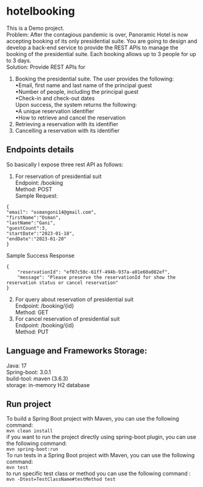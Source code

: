 # hotelbooking

This is a Demo project.<br/>
Problem:
After the contagious pandemic is over, Panoramic Hotel is now accepting booking of its only
presidential suite. You are going to design and develop a back-end service to provide the REST APIs to
manage the booking of the presidential suite. Each booking allows up to 3 people for up to 3 days. <br/>
Solution: Provide REST APIs for
1. Booking the presidential suite. The user provides the following:
  <br/> •Email, first name and last name of the principal guest
  <br/> •Number of people, including the principal guest
  <br/> •Check-in and check-out dates
<br/>Upon success, the system returns the following:
  <br/> •A unique reservation identifier
  <br/> •How to retrieve and cancel the reservation
2. Retrieving a reservation with its identifier
3. Cancelling a reservation with its identifier

## Endpoints details
So basically I expose three rest API as follows: </br>
1. For reservation of presidential suit<br>
Endpoint: /booking <br>
Method: POST <br>
Sample Request: <br>
``` 
{
"email": "osmangoni14@gmail.com",
"firstName":"Osman",
"lastName":"Gani",
"guestCount":3,
"startDate":"2023-01-18",
"endDate":"2023-01-20"
}
```
Sample Success Response <br>
```
{
    "reservationId": "ef07c50c-61ff-494b-937a-a01e60a082ef",
    "message": "Please preserve the reservationId for show the reservation status or cancel reservation"
} 
```
2. For query about reservation of presidential suit <br> 
Endpoint: /booking/{id} <br>
Method: GET <br>
3. For cancel reservation of presidential suit<br> 
Endpoint: /booking/{id} <br>
Method: PUT <br>

## Language and Frameworks Storage:
Java: 17 <br>
Spring-boot: 3.0.1 <br>
build-tool: maven (3.6.3) <br>
storage: in-memory H2 database <br>

## Run project
To build a Spring Boot project with Maven, you can use the following command:
 <br>
```mvn clean install``` <br>
if you want to run the project directly using spring-boot plugin, you can use the following command: <br>
```mvn spring-boot:run ``` <br>
To run tests in a Spring Boot project with Maven, you can use the following command:
<br>
```mvn test``` <br>
to run specific test class or method you can use the following command : <br>
```mvn -Dtest=TestClassName#testMethod test``` <br>


